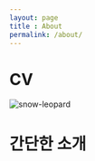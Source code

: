 ```yaml
---
layout: page
title : About
permalink: /about/
---
```


# CV

![snow-leopard](../imgs/Snow_Leopard_1.jpg)

# 간단한 소개
